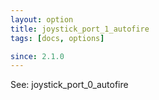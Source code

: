 ```yaml
---
layout: option
title: joystick_port_1_autofire
tags: [docs, options]

since: 2.1.0
---
```


See: joystick_port_0_autofire
